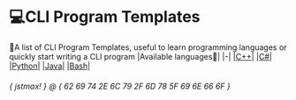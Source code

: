 # 💻CLI Program Templates
🍵A list of CLI Program Templates, useful to learn programming languages or quickly start writing a CLI program
|Available languages📝|
|-|
|[C++](https://github.com/MaxWasTakenYT/cliProgramTemplates/blob/main/cpp-template.cpp)|
|[C#](https://github.com/MaxWasTakenYT/cliProgramTemplates/blob/main/csharp-template.cs)|
|[Python](https://github.com/MaxWasTakenYT/cliProgramTemplates/blob/main/python-template.py)|
|[Java](https://github.com/MaxWasTakenYT/cliProgramTemplates/blob/main/java-template.java)|
|[Bash](https://github.com/MaxWasTakenYT/cliProgramTemplates/blob/main/bash-template.sh)|

###### { jstmax! } @ { 62 69 74 2E 6C 79 2F 6D 78 5F 69 6E 66 6F }
